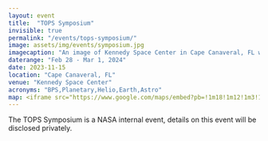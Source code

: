 ```yaml
---
layout: event
title:  "TOPS Symposium"
invisible: true
permalink: "/events/tops-symposium/"
image: assets/img/events/symposium.jpg
imagecaption: "An image of Kennedy Space Center in Cape Canaveral, FL where TOPS Symposium will be held."
daterange: "Feb 28 - Mar 1, 2024"
date: 2023-11-15
location: "Cape Canaveral, FL"
venue: "Kennedy Space Center"
acronyms: "BPS,Planetary,Helio,Earth,Astro"
map: <iframe src="https://www.google.com/maps/embed?pb=!1m18!1m12!1m3!1d177899.21315278774!2d-81.27298100891076!3d28.62462467041977!2m3!1f0!2f0!3f0!3m2!1i1024!2i768!4f13.1!3m3!1m2!1s0x88e0b0f51fda9359%3A0xad1ef8066464c800!2sKennedy%20Space%20Center%2C%20FL%2032780!5e0!3m2!1sen!2sus!4v1706112834576!5m2!1sen!2sus" width="600" height="450" style="border:0;" allowfullscreen="" loading="lazy" referrerpolicy="no-referrer-when-downgrade"></iframe>
---
```


The TOPS Symposium is a NASA internal event, details on this event will be disclosed privately.